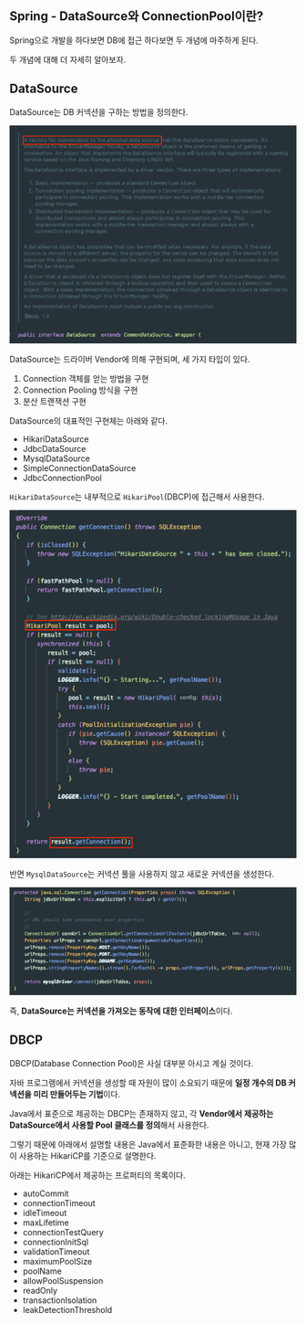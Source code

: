 ## Spring - DataSource와 ConnectionPool이란?

Spring으로 개발을 하다보면 DB에 접근 하다보면 두 개념에 마주하게 된다.

두 개념에 대해 더 자세히 알아보자.

## DataSource

DataSource는 DB 커넥션을 구하는 방법을 정의한다.

![img.png](img.png)

DataSource는 드라이버 Vendor에 의해 구현되며, 세 가지 타입이 있다.

1. Connection 객체를 얻는 방법을 구현
2. Connection Pooling 방식을 구현
3. 분산 트랜잭션 구현

DataSource의 대표적인 구현체는 아래와 같다.
- HikariDataSource
- JdbcDataSource
- MysqlDataSource
- SimpleConnectionDataSource
- JdbcConnectionPool

`HikariDataSource`는 내부적으로 `HikariPool`(DBCP)에 접근해서 사용한다.

![img_1.png](img_1.png)

반면 `MysqlDataSource`는 커넥션 풀을 사용하지 않고 새로운 커넥션을 생성한다.

![img_2.png](img_2.png)

즉, **DataSource는 커넥션을 가져오는 동작에 대한 인터페이스**이다.

## DBCP

DBCP(Database Connection Pool)은 사실 대부분 아시고 계실 것이다.

자바 프로그램에서 커넥션을 생성할 때 자원이 많이 소요되기 때문에 **일정 개수의 DB 커넥션을 미리 만들어두는 기법**이다.

Java에서 표준으로 제공하는 DBCP는 존재하지 않고, 각 **Vendor에서 제공하는 DataSource에서 사용할 Pool 클래스를 정의**해서 사용한다.

그렇기 때문에 아래에서 설명할 내용은 Java에서 표준화한 내용은 아니고, 현재 가장 많이 사용하는 HikariCP를 기준으로 설명한다.

아래는 HikariCP에서 제공하는 프로퍼티의 목록이다.

- autoCommit
- connectionTimeout
- idleTimeout
- maxLifetime
- connectionTestQuery
- connectionInitSql
- validationTimeout
- maximumPoolSize
- poolName
- allowPoolSuspension
- readOnly
- transactionIsolation
- leakDetectionThreshold




